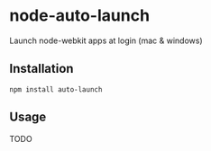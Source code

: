 node-auto-launch
==============

Launch node-webkit apps at login (mac & windows)

## Installation

`npm install auto-launch`

## Usage

TODO
